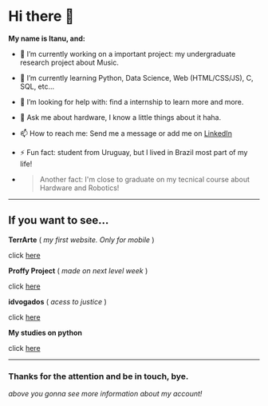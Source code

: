 # Hi there 👋

**My name is Itanu, and:**

- 🔭 I’m currently working on a important project: my undergraduate research project about Music.
- 🌱 I’m currently learning Python, Data Science, Web (HTML/CSS/JS), C, SQL, etc...
- 🤔 I’m looking for help with: find a internship to learn more and more.
- 💬 Ask me about hardware, I know a little things about it haha.
- 📫 How to reach me: Send me a message or add me on [LinkedIn](https://www.linkedin.com/in/itan%C3%BA-romero-86968817b/) 
- ⚡ Fun fact: student from Uruguay, but I lived in Brazil most part of my life!

- > Another fact: I'm close to graduate on my tecnical course about Hardware and Robotics!

___

## If you want to see...

**TerrArte** ( _my first website. Only for mobile_ )

click [here](https://github.com/ItanuRomero/TerrArte)

**Proffy Project** ( _made on next level week_ )

click [here](https://github.com/ItanuRomero/Proffy-Project)

**idvogados** ( _acess to justice_ )

click [here](https://github.com/idvogados/idvogados.github.io)

**My studies on python**

click [here](https://github.com/ItanuRomero/PythonStudyPrograms)

___

### Thanks for the attention and be in touch, bye.

_above you gonna see more information about my account!_
